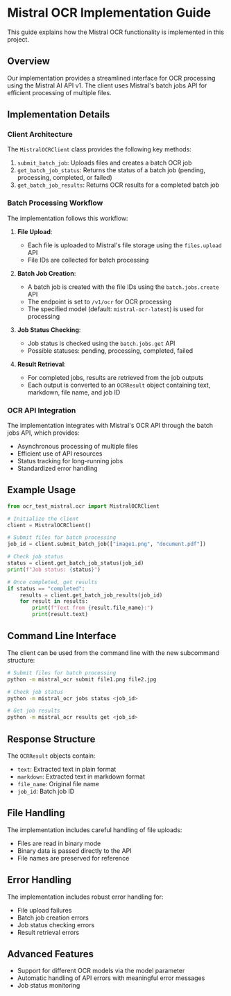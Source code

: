 # Mistral OCR Implementation Guide

This guide explains how the Mistral OCR functionality is implemented in this project.

## Overview

Our implementation provides a streamlined interface for OCR processing using the Mistral AI API v1. The client uses Mistral's batch jobs API for efficient processing of multiple files.

## Implementation Details

### Client Architecture

The `MistralOCRClient` class provides the following key methods:

1. `submit_batch_job`: Uploads files and creates a batch OCR job
2. `get_batch_job_status`: Returns the status of a batch job (pending, processing, completed, or failed)
3. `get_batch_job_results`: Returns OCR results for a completed batch job

### Batch Processing Workflow

The implementation follows this workflow:

1. **File Upload**:
   - Each file is uploaded to Mistral's file storage using the `files.upload` API
   - File IDs are collected for batch processing

2. **Batch Job Creation**:
   - A batch job is created with the file IDs using the `batch.jobs.create` API
   - The endpoint is set to `/v1/ocr` for OCR processing
   - The specified model (default: `mistral-ocr-latest`) is used for processing

3. **Job Status Checking**:
   - Job status is checked using the `batch.jobs.get` API
   - Possible statuses: pending, processing, completed, failed

4. **Result Retrieval**:
   - For completed jobs, results are retrieved from the job outputs
   - Each output is converted to an `OCRResult` object containing text, markdown, file name, and job ID

### OCR API Integration

The implementation integrates with Mistral's OCR API through the batch jobs API, which provides:
- Asynchronous processing of multiple files
- Efficient use of API resources
- Status tracking for long-running jobs
- Standardized error handling

## Example Usage

```python
from ocr_test_mistral.ocr import MistralOCRClient

# Initialize the client
client = MistralOCRClient()

# Submit files for batch processing
job_id = client.submit_batch_job(["image1.png", "document.pdf"])

# Check job status
status = client.get_batch_job_status(job_id)
print(f"Job status: {status}")

# Once completed, get results
if status == "completed":
    results = client.get_batch_job_results(job_id)
    for result in results:
        print(f"Text from {result.file_name}:")
        print(result.text)
```

## Command Line Interface

The client can be used from the command line with the new subcommand structure:

```bash
# Submit files for batch processing
python -m mistral_ocr submit file1.png file2.jpg

# Check job status
python -m mistral_ocr jobs status <job_id>

# Get job results
python -m mistral_ocr results get <job_id>
```

## Response Structure

The `OCRResult` objects contain:
- `text`: Extracted text in plain format
- `markdown`: Extracted text in markdown format
- `file_name`: Original file name
- `job_id`: Batch job ID

## File Handling

The implementation includes careful handling of file uploads:
- Files are read in binary mode
- Binary data is passed directly to the API
- File names are preserved for reference

## Error Handling

The implementation includes robust error handling for:
- File upload failures
- Batch job creation errors
- Job status checking errors
- Result retrieval errors

## Advanced Features

- Support for different OCR models via the model parameter
- Automatic handling of API errors with meaningful error messages
- Job status monitoring